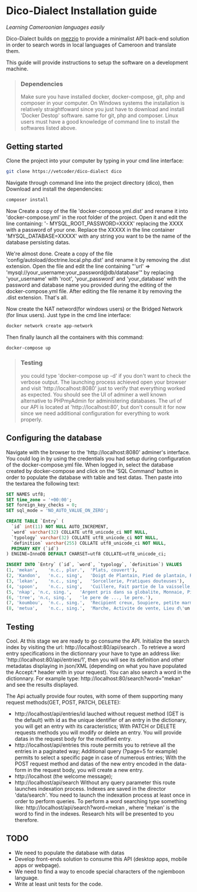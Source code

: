 # Dico-Dialect Installation guide

*Learning Cameroonian languages easily*

Dico-Dialect builds on [mezzio](https://github.com/mezzio/mezzio) to provide a minimalist
API back-end solution in order to search words in local languages of Cameroon and translate them.

This guide will provide instructions to setup the software on a development machine.

> ### Dependencies
> Make sure you have installed docker, docker-compose, git, php and composer in your computer.
> On Windows systems the installation is relatively straightfoward since you just
> have to download and install 'Docker Destop' software. same for git, php and composer. Linux
> users must have a good knowledge of command line to install the softwares listed above.

## Getting started

Clone the project into your computer by typing in your cmd line interface:
```bash
git clone https://vetcoder/dico-dialect dico
```
Navigate through command line into the project directory (dico), then Download and install
 the dependencies:
```bash
composer install
```
Now Create a copy of the file 'docker-compose.yml.dist' and rename it into 'docker-compose.yml' in the root folder of the project. Open it and edit the line containing: '- MYSQL_ROOT_PASSWORD=XXXX' replacing the XXXX with a password of your one. Replace the XXXXX in the line container 'MYSQL_DATABASE=XXXXX' with any string you want to be the name of the database persisting datas.

We're almost done. Create a copy of the file 'config/autoload/doctrine.local.php.dist' and rename it by removing the .dist extension. Open the file and edit the line containing "'url' => 'mysql://your_username:your_password@db/database'" by replacing 'your_username' with 'root', 'your_password' and 'your_database' with the password and database name you provided during the editing of the docker-compose.yml file. After editing the file rename it by removing the .dist extension. That's all.

Now create the NAT netword(for windows users) or the Bridged Network (for linux users). Just type in the cmd line interface:
```bash
docker network create app-network
```
Then finally launch all the containers with this command:
```bash
docker-compose up
```
> ### Testing
> you could type 'docker-compose up -d' if you don't want to check the verbose output.
> The launching process achieved open your browser and visit 'http://localhost:8080' just to verify
> that everything worked as expected. You should see the UI of adminer a well known alternative to
> PHPmyAdmin for administering databases. The url of our API is located at 'http://localhost:80',
> but don't consult it for now since we need additional configuration for everything to work properly.

## Configuring the database

Navigate with the browser to the 'http://localhost:8080' adminer's interface. You could log in by using the credentials you had setup during configuration of the docker-compose.yml file. When logged in, select the database created by docker-compose and click on the 'SQL Command' button in order to populate the database with table and test datas. Then paste into the textarea the following text:

```sql
SET NAMES utf8;
SET time_zone = '+00:00';
SET foreign_key_checks = 0;
SET sql_mode = 'NO_AUTO_VALUE_ON_ZERO';

CREATE TABLE `Entry` (
  `id` int(11) NOT NULL AUTO_INCREMENT,
  `word` varchar(32) COLLATE utf8_unicode_ci NOT NULL,
  `typology` varchar(32) COLLATE utf8_unicode_ci NOT NULL,
  `definition` varchar(255) COLLATE utf8_unicode_ci NOT NULL,
  PRIMARY KEY (`id`)
) ENGINE=InnoDB DEFAULT CHARSET=utf8 COLLATE=utf8_unicode_ci;

INSERT INTO `Entry` (`id`, `word`, `typology`, `definition`) VALUES
(1,	'mekan',	'n.c., plur.',	'Plats, couvert'),
(2,	'Kandon',	'n.c., sing',	'Doigt de Plantain, Pied de plantain, Regime de plantain'),
(3,	'lekan',	'n.c., sing',	'Sorcellerie, Pratiques douteuses'),
(4,	'spoon',	'n.c., sing',	'Cuillere, Fait partie de la vaisselle, Cf mekan.'),
(5,	'nkap',	'n.c, sing.',	'Argent pris dans sa globalite, Monnaie, Piece de monnaie, Billet de banque.'),
(6,	'tree',	'n.c, sing.',	'le pere de ..., le pere.'),
(7,	'koumbou',	'n.c., sing.',	'Recipient creux, Soupiere, petite marmite'),
(8,	'metua',	'n.c., sing.',	'Marche, Activite de vente, Lieu d\'un marche');
```

## Testing

Cool. At this stage we are ready to go consume the API.
Initialize the search index by visiting the url: http://localhost:80/api/search .
To retrieve a word entry specifications in the dictionnary your have to type an address like: 'http://localhost:80/api/entries/1', then you will see its definition and other metadatas displaying in json/XML (depending on what you have populated the Accept:* header with in your request).
You can also search a word in the dictionnary. For example type: http://localhost:80/search?word="mekan" and see the results displayed.

The Api actually provide four routes, with some of them supporting many request methods(GET, POST, PATCH, DELETE):
- http://localhost/api/entries/id   lauched without request method (GET is the default) with id as the unique identifier of an entry in the dictionary, you will get an entry with its caracteristics; With PATCH or DELETE requests methods you will modify or delete an entry. You will provide datas in the request body for the modified entry.
- http://localhost/api/entries this route permits you to retrieve all the entries in a paginated way; Additional query (?page=5 for example) permits to select a specific page in case of numerous entries; With the POST request method and datas of the new entry encoded in the data-form in the request body, you will create a new entry.
- http://localhost (the welcome message);
- http://localhost/api/search Without any query parameter this route launches indexation process. Indexes are saved in the director 'data/search'. You need to launch the indexation process at least once in order to perform queries. To perform a word searching type something like: http://localhost/api/search?word=mekan , where 'mekan' is the word to find in the indexes. Research hits will be presented to you therefore.

## TODO

- We need to populate the database with datas
- Develop front-ends solution to consume this API (desktop apps, mobile apps or webpage).
- We need to find a way to encode special characters of the ngiemboon language.
- Write at least unit tests for the code.
